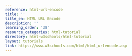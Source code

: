 ```yaml
---
reference: html-url-encode
title: ''
title_en: HTML URL Encode
description: ''
learning_order: '38'
resource_categories: html-tutorial
directory: html-w3schools/html-tutorial
layout: tutorials
link: https://www.w3schools.com/html/html_urlencode.asp
---
```

